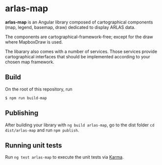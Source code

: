 # arlas-map

**arlas-map** is an Angular library composed of cartographical components (map, legend, basemap, draw) dedicated to display ARLAS data.

The components are cartographical-framework-free; except for the draw where MapboxDraw is used.

The libarary also comes with a number of services. Those services provide cartographical interfaces that should be implemented according to your chosen map framework.



## Build

On the root of this repository, run

```shell
$ npm run build-map
```

## Publishing

After building your library with `ng build arlas-map`, go to the dist folder `cd dist/arlas-map` and run `npm publish`.

## Running unit tests

Run `ng test arlas-map` to execute the unit tests via [Karma](https://karma-runner.github.io).

